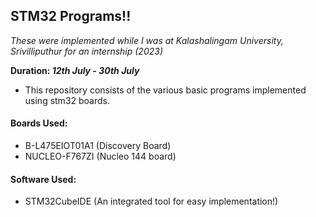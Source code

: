 ## STM32 Programs!!
*These were implemented while I was at Kalashalingam University, Srivilliputhur for an internship (2023)*

**Duration: _12th July - 30th July_**

- This repository consists of the various basic programs implemented using stm32 boards.

#### Boards Used:
- B-L475EIOT01A1 (Discovery Board)
- NUCLEO-F767ZI (Nucleo 144 board)

#### Software Used:
- STM32CubeIDE (An integrated tool for easy implementation!)
